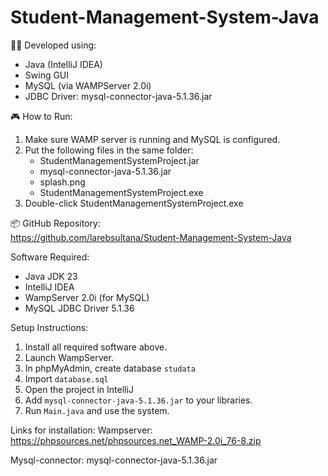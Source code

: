 # Student-Management-System-Java



👨‍🎓 Developed using:
- Java (IntelliJ IDEA)
- Swing GUI
- MySQL (via WAMPServer 2.0i)
- JDBC Driver: mysql-connector-java-5.1.36.jar

🎮 How to Run:
1. Make sure WAMP server is running and MySQL is configured.
2. Put the following files in the same folder:
   - StudentManagementSystemProject.jar
   - mysql-connector-java-5.1.36.jar
   - splash.png
   - StudentManagementSystemProject.exe
3. Double-click StudentManagementSystemProject.exe



📦 GitHub Repository:  
https://github.com/larebsultana/Student-Management-System-Java

Software Required:
- Java JDK 23 
- IntelliJ IDEA
- WampServer 2.0i (for MySQL)
- MySQL JDBC Driver 5.1.36

Setup Instructions:
1. Install all required software above.
2. Launch WampServer.
3. In phpMyAdmin, create database `studata`
4. Import `database.sql`
5. Open the project in IntelliJ
6. Add `mysql-connector-java-5.1.36.jar` to your libraries.
7. Run `Main.java` and use the system.

   
Links for installation:
Wampserver:
https://phpsources.net/phpsources.net_WAMP-2.0i_76-8.zip

Mysql-connector:
mysql-connector-java-5.1.36.jar


